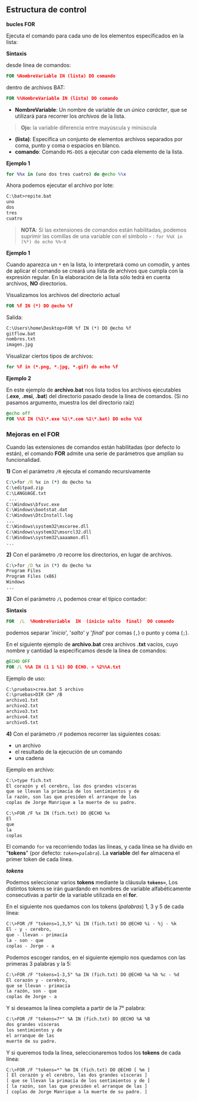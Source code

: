 ## Estructura de control

**bucles FOR**

Ejecuta el comando para cada uno de los elementos especificados en la lista:  

**Sintaxis**


desde línea de comandos:

```cmd
FOR %NombreVariable IN (lista) DO comando  
```

dentro de archivos BAT:  

```cmd
FOR %%NombreVariable IN (lista) DO comando
```

- **NombreVariable**: Un nombre de variable de un *único carácter*, que se utilizará para recorrer los *archivos* de la lista.
> **Ojo:** la variable diferencia entre mayúscula y minúscula
- **(lista)**: Especifica un conjunto de elementos archivos separados por coma, punto y coma o espacios en blanco.
- **comando**: Comando `MS-DOS` a ejecutar con cada elemento de la lista.


**Ejemplo 1**

```bat
for %%x in (uno dos tres cuatro) do @echo %%x
```

Ahora podemos ejecutar el archivo por lote:

```txt
C:\bat>repite.bat
uno
dos
tres
cuatro
```

>**NOTA**: Si las extensiones de comandos están habilitadas, podemos suprimir las comillas de una variable con el símbolo `~` : `for %%X in (%*) do echo %%~X`

**Ejemplo 1**

Cuando aparezca un `*` en la lista, lo interpretará como un comodín, y antes de aplicar el comando se creará una lista de archivos que cumpla con la expresión regular. En la elaboración de la lista sólo tedrá en cuenta archivos, **NO** directorios.


Visualizamos los archivos del directorio actual

```cmd
FOR %f IN (*) DO @echo %f
```

Salida:

```txt
C:\Users\home\Desktop>FOR %f IN (*) DO @echo %f
gitflow.bat
nombres.txt
imagen.jpg
```

Visualizar ciertos tipos de archivos: 

```cmd
for %f in (*.png, *.jpg, *.gif) do echo %f
```

**Ejemplo 2**

En este ejemplo de **archivo.bat** nos lista todos los archivos ejecutables (**.exe**, **.msi**, **.bat**) del directorio pasado desde la línea de comandos. (Si no pasamos argumento, muestra los del directorio raíz)

```cmd
@echo off
FOR %%X IN (%1\*.exe %1\*.com %1\*.bat) DO echo %%X
```


### Mejoras en el FOR

Cuando las extensiones de comandos están habilitadas (por defecto lo están), el comando **FOR** admite una serie de parámetros que amplían su funcionalidad.

**1)** Con el parámetro `/R` ejecuta el comando recursivamente

```cmd
C:\>for /R %x in (*) do @echo %x
C:\editpad.zip
C:\LANGUAGE.txt
 ...
C:\Windows\bfsvc.exe
C:\Windows\bootstat.dat
C:\Windows\DtcInstall.log
...
C:\Windows\system32\mscoree.dll
C:\Windows\system32\msorcl32.dll
C:\Windows\system32\aaaamon.dll
...
```

**2)** Con el parámetro `/D` recorre los directorios, en lugar de archivos.


```cmd
C:\>for /D %x in (*) do @echo %x
Program Files
Program Files (x86)
Windows
...
```

**3)** Con el parámetro `/L` podemos crear el típico contador:

**Sintaxis**

```bat
FOR  /L  %NombreVariable  IN  (inicio salto  final)  DO comando
```

podemos separar '*inicio*', '*salto*' y '*final*' por comas (`,`) o punto y coma (`;`).

En el siguiente ejemplo de **archivo.bat** crea archivos **.txt** vacíos, cuyo nombre y cantidad la especificamos desde la línea de comandos: 

```cmd
@ECHO OFF
FOR /L %%A IN (1 1 %1) DO ECHO. > %2%%A.txt
```
Ejemplo de uso:

```txt
C:\pruebas>crea.bat 5 archivo
C:\pruebas>DIR CH* /B
archivo1.txt
archivo2.txt
archivo3.txt
archivo4.txt
archivo5.txt
```

**4)** Con el parámetro `/F` podemos recorrer las siguientes cosas:

- un archivo
- el resultado de la ejecución de un comando
- una cadena

Ejemplo en archivo:

```txt
C:\>type fich.txt
El corazón y el cerebro, las dos grandes vísceras
que se llevan la primacía de los sentimientos y de
la razón, son las que presiden el arranque de las
coplas de Jorge Manrique a la muerte de su padre.

C:\>FOR /F %x IN (fich.txt) DO @ECHO %x
El
que
la
coplas
```

El comando `for` va recorriendo todas las líneas, y cada línea se ha divido en "**tokens**" (por defecto: *`token=palabra`*). La **variable** del **`for`** almacena el primer token de cada línea.

***tokens***

Podemos seleccionar varios **tokens** mediante la cláusula **`tokens=`**, Los distintos tokens se irán guardando en nombres de variable alfabéticamente consecutivas a partir de la variable utilizada en el **for**.

En el siguiente nos quedamos con los tokens (*palabras*) 1, 3 y 5 de cada línea:

```txt
C:\>FOR /F "tokens=1,3,5" %i IN (fich.txt) DO @ECHO %i - %j - %k
El - y - cerebro,
que - llevan - primacía
la - son - que
coplas - Jorge - a
```

Podemos escoger randos, en el siguiente ejemplo nos quedamos con las primeras 3 palabras y la 5:

```txt
C:\>FOR /F "tokens=1-3,5" %a IN (fich.txt) DO @ECHO %a %b %c - %d
El corazón y - cerebro,
que se llevan - primacía
la razón, son - que
coplas de Jorge - a
```

Y si deseamos la línea completa a partir de la 7° palabra:

```txt
C:\>FOR /F "tokens=7*" %A IN (fich.txt) DO @ECHO %A %B
dos grandes vísceras
los sentimientos y de
el arranque de las
muerte de su padre.
```

Y si queremos toda la línea, seleccionaremos todos los **tokens** de cada línea:

```txt
C:\>FOR /F "tokens=*" %m IN (fich.txt) DO @ECHO [ %m ]
[ El corazón y el cerebro, las dos grandes vísceras ]
[ que se llevan la primacía de los sentimientos y de ]
[ la razón, son las que presiden el arranque de las ]
[ coplas de Jorge Manrique a la muerte de su padre. ]
```


